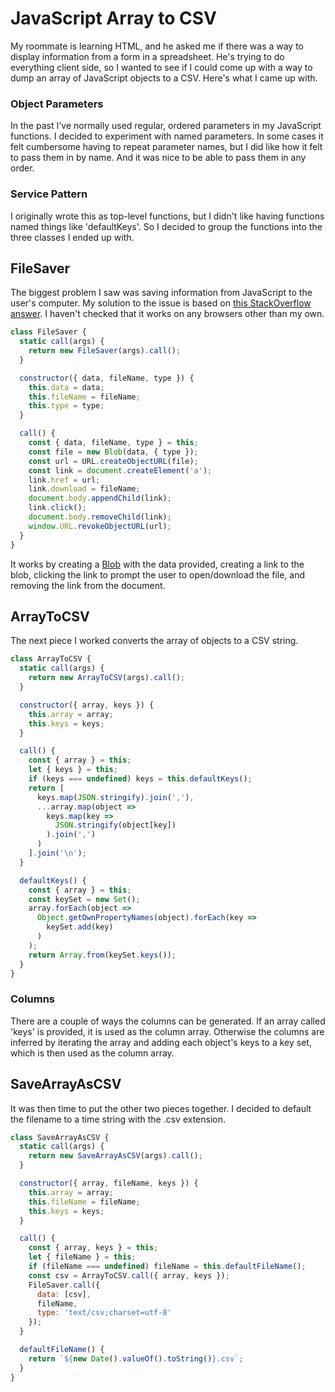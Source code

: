 # JavaScript Array to CSV
My roommate is learning HTML, and he asked me if there was a way to display information from a form in a spreadsheet. He's trying to do everything client side, so I wanted to see if I could come up with a way to dump an array of JavaScript objects to a CSV. Here's what I came up with.

### Object Parameters
In the past I've normally used regular, ordered parameters in my JavaScript functions. I decided to experiment with named parameters. In some cases it felt cumbersome having to repeat parameter names, but I did like how it felt to pass them in by name. And it was nice to be able to pass them in any order.

### Service Pattern
I originally wrote this as top-level functions, but I didn't like having functions named things like 'defaultKeys'. So I decided to group the functions into the three classes I ended up with.

## FileSaver
The biggest problem I saw was saving information from JavaScript to the user's computer. My solution to the issue is based on [this StackOverflow answer](https://stackoverflow.com/a/30832210). I haven't checked that it works on any browsers other than my own.

```JavaScript
class FileSaver {
  static call(args) {
    return new FileSaver(args).call();
  }

  constructor({ data, fileName, type }) {
    this.data = data;
    this.fileName = fileName;
    this.type = type;
  }

  call() {
    const { data, fileName, type } = this;
    const file = new Blob(data, { type });
    const url = URL.createObjectURL(file);
    const link = document.createElement('a');
    link.href = url;
    link.download = fileName;
    document.body.appendChild(link);
    link.click();
    document.body.removeChild(link);
    window.URL.revokeObjectURL(url);
  }
}
```

It works by creating a [Blob](https://developer.mozilla.org/en-US/docs/Web/API/Blob) with the data provided, creating a link to the blob, clicking the link to prompt the user to open/download the file, and removing the link from the document.

## ArrayToCSV
The next piece I worked converts the array of objects to a CSV string.

```JavaScript
class ArrayToCSV {
  static call(args) {
    return new ArrayToCSV(args).call();
  }

  constructor({ array, keys }) {
    this.array = array;
    this.keys = keys;
  }

  call() {
    const { array } = this;
    let { keys } = this;
    if (keys === undefined) keys = this.defaultKeys();
    return [
      keys.map(JSON.stringify).join(','),
      ...array.map(object =>
        keys.map(key =>
          JSON.stringify(object[key])
        ).join(',')
      )
    ].join('\n');
  }

  defaultKeys() {
    const { array } = this;
    const keySet = new Set();
    array.forEach(object =>
      Object.getOwnPropertyNames(object).forEach(key =>
        keySet.add(key)
      )
    );
    return Array.from(keySet.keys());
  }
}
```

### Columns
There are a couple of ways the columns can be generated. If an array called 'keys' is provided, it is used as the column array. Otherwise the columns are inferred by iterating the array and adding each object's keys to a key set, which is then used as the column array.

## SaveArrayAsCSV
It was then time to put the other two pieces together. I decided to default the filename to a time string with the .csv extension.

```JavaScript
class SaveArrayAsCSV {
  static call(args) {
    return new SaveArrayAsCSV(args).call();
  }

  constructor({ array, fileName, keys }) {
    this.array = array;
    this.fileName = fileName;
    this.keys = keys;
  }

  call() {
    const { array, keys } = this;
    let { fileName } = this;
    if (fileName === undefined) fileName = this.defaultFileName();
    const csv = ArrayToCSV.call({ array, keys });
    FileSaver.call({
      data: [csv],
      fileName,
      type: 'text/csv;charset=utf-8'
    });
  }

  defaultFileName() {
    return `${new Date().valueOf().toString()}.csv`;
  }
}
```

